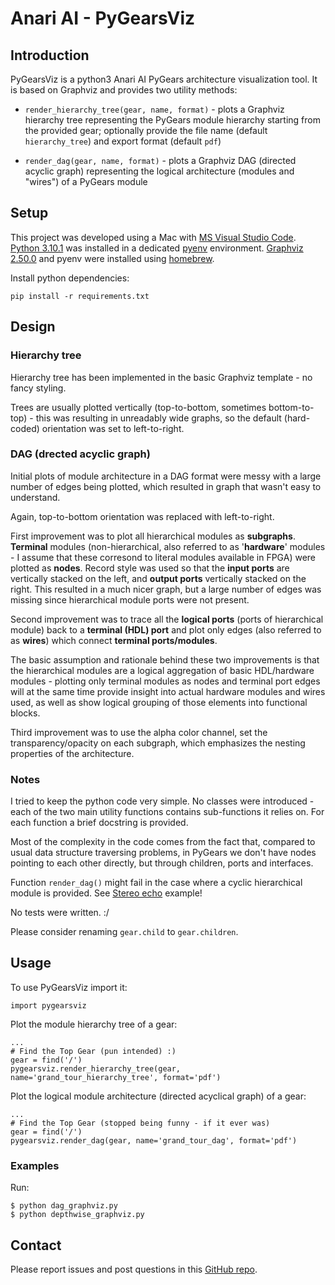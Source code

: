 # Anari AI - PyGearsViz

## Introduction

PyGearsViz is a python3 Anari AI PyGears architecture visualization tool. It is based on Graphviz and provides two utility methods:

- `render_hierarchy_tree(gear, name, format)` - plots a Graphviz hierarchy tree representing the PyGears module hierarchy starting from the provided gear; optionally provide the file name (default `hierarchy_tree`) and export format (default `pdf`)

- `render_dag(gear, name, format)` - plots a Graphviz DAG (directed acyclic graph) representing the logical architecture (modules and "wires") of a PyGears module

## Setup

This project was developed using a Mac with [MS Visual Studio Code](https://code.visualstudio.com/download#). [Python 3.10.1](https://www.python.org/downloads/) was installed in a dedicated [pyenv](https://github.com/pyenv/pyenv) environment. [Graphviz 2.50.0](https://graphviz.org/download/) and pyenv were installed using [homebrew](https://brew.sh/).

Install python dependencies:

```
pip install -r requirements.txt
```

## Design

### Hierarchy tree

Hierarchy tree has been implemented in the basic Graphviz template - no fancy styling.

Trees are usually plotted vertically (top-to-bottom, sometimes bottom-to-top) - this was resulting in unreadably wide graphs, so the default (hard-coded) orientation was set to left-to-right.

### DAG (drected acyclic graph)

Initial plots of module architecture in a DAG format were messy with a large number of edges being plotted, which resulted in graph that wasn't easy to understand.

Again, top-to-bottom orientation was replaced with left-to-right.

First improvement was to plot all hierarchical modules as **subgraphs**. **Terminal** modules (non-hierarchical, also referred to as '**hardware**' modules - I assume that these corresond to literal modules available in FPGA) were plotted as **nodes**. Record style was used so that the **input ports** are vertically stacked on the left, and **output ports** vertically stacked on the right. This resulted in a much nicer graph, but a large number of edges was missing since hierarchical module ports were not present.

Second improvement was to trace all the **logical ports** (ports of hierarchical module) back to a **terminal (HDL) port** and plot only edges (also referred to as **wires**) which connect **terminal ports/modules**.

The basic assumption and rationale behind these two improvements is that the hierarchical modules are a logical aggregation of basic HDL/hardware modules - plotting only terminal modules as nodes and terminal port edges will at the same time provide insight into actual hardware modules and wires used, as well as show logical grouping of those elements into functional blocks.

Third improvement was to use the alpha color channel, set the transparency/opacity on each subgraph, which emphasizes the nesting properties of the architecture.

### Notes

I tried to keep the python code very simple. No classes were introduced - each of the two main utility functions contains sub-functions it relies on. For each function a brief docstring is provided.

Most of the complexity in the code comes from the fact that, compared to usual data structure traversing problems, in PyGears we don't have nodes pointing to each other directly, but through children, ports and interfaces.

Function `render_dag()` might fail in the case where a cyclic hierarchical module is provided. See [Stereo echo](https://www.pygears.org/echo.html#stereo-echo) example!

No tests were written. :/

Please consider renaming `gear.child` to `gear.children`.

## Usage

To use PyGearsViz import it:

```import pygearsviz```

Plot the module hierarchy tree of a gear:

```
...
# Find the Top Gear (pun intended) :)
gear = find('/')
pygearsviz.render_hierarchy_tree(gear, name='grand_tour_hierarchy_tree', format='pdf')
```

Plot the logical module architecture (directed acyclical graph) of a gear:

```
...
# Find the Top Gear (stopped being funny - if it ever was)
gear = find('/')
pygearsviz.render_dag(gear, name='grand_tour_dag', format='pdf')
```

### Examples

Run:

```
$ python dag_graphviz.py
$ python depthwise_graphviz.py
```

## Contact

Please report issues and post questions in this [GitHub repo](https://github.com/vladimirtomic/anari-ai).
